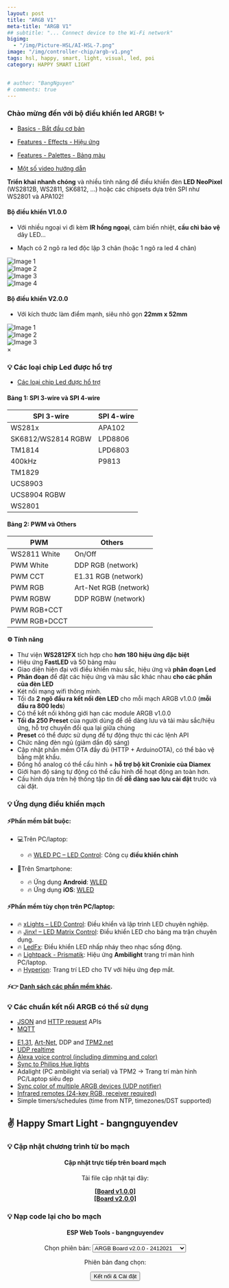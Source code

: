```yaml
---
layout: post
title: "ARGB V1"
meta-title: "ARGB V1"
## subtitle: "... Connect device to the Wi-Fi network"
bigimg:
  - "/img/Picture-HSL/AI-HSL-7.png"
image: "/img/controller-chip/argb-v1.png"
tags: hsl, happy, smart, light, visual, led, poi
category: HAPPY SMART LIGHT


# author: "BangNguyen"
# comments: true
---
```



### Chào mừng đến với bộ điều khiển led ARGB! ✨

- [Basics - Bắt đầu cơ bản](basics/getting-started)

- [Features - Effects - Hiệu ứng](features/effects) 

- [Features - Palettes - Bảng màu](features/palettes) 

- [Một số video hướng dẫn](basics/tutorials)


**Triển khai nhanh chóng** và nhiều tính năng để điều khiển đèn **LED NeoPixel** (WS2812B, WS2811, SK6812, ...) hoặc các chipsets dựa trên SPI như WS2801 và APA102!

#### Bộ điều khiển V1.0.0

- Với nhiều ngoại vi đi kèm **IR hồng ngoại**, cảm biến nhiệt, **cầu chì bảo vệ** dây LED...

- Mạch có 2 ngõ ra led độc lập 3 chân (hoặc 1 ngõ ra led 4 chân)

<link rel="stylesheet" href="/Topic/ARGB-LED/assets/js/styles.css">
<div class="image-gallery">
   <div class="image-item">
      <img src="/Topic/ARGB-LED/image/3D_box_PCB1_2024-06-16.png" alt="Image 1" onclick="openModal(this.src)">
   </div>
   <div class="image-item">
      <img src="/Topic/ARGB-LED/image/3D_PCB1_mat-truoc.png" alt="Image 2" onclick="openModal(this.src)">
   </div>
   <div class="image-item">
      <img src="/Topic/ARGB-LED/image/3D_PCB1_mat-sau.png" alt="Image 3" onclick="openModal(this.src)">
   </div>
   <div class="image-item">
      <img src="/Topic/ARGB-LED/image/3D_PCB1.png" alt="Image 4" onclick="openModal(this.src)">
   </div>
</div>


#### Bộ điều khiển V2.0.0

- Với kích thước làm điểm mạnh, siêu nhỏ gọn **22mm x 52mm**

<link rel="stylesheet" href="/Topic/ARGB-LED/assets/js/styles.css">
<div class="image-gallery">
   <div class="image-item">
      <img src="/Topic/ARGB-LED/image/v2.0.0_3D_PCB1_2024-12-04.png" alt="Image 1" onclick="openModal(this.src)">
   </div>
   <div class="image-item">
      <img src="/Topic/ARGB-LED/image/v2.0.0-3D_PCB1_2024-12-04-mat truoc.png" alt="Image 2" onclick="openModal(this.src)">
   </div>
   <div class="image-item">
      <img src="/Topic/ARGB-LED/image/v2.0.0-3D_PCB1_2024-12-04-mat sau.png" alt="Image 3" onclick="openModal(this.src)">
   </div>
</div>

<!-- Modal to display full-size image -->
<div id="imageModal" class="modal" onclick="closeModal()">
   <span class="close">&times;</span>
   <img class="modal-content" id="modalImage">
</div>

<script>
   function openModal(src) {
      document.getElementById('imageModal').style.display = "block";
      document.getElementById('modalImage').src = src;
   }

   function closeModal() {
      document.getElementById('imageModal').style.display = "none";
   }
</script>

### 💡 Các loại chip Led được hổ trợ

- [Các loại chip Led được hổ trợ](basics/compatible-led-strips)

#### Bảng 1: SPI 3-wire và SPI 4-wire

| **SPI 3-wire**        | **SPI 4-wire**          |
|-----------------------|-------------------------|
| WS281x                | APA102                  |
| SK6812/WS2814 RGBW    | LPD8806                 |
| TM1814                | LPD6803                 |
| 400kHz                | P9813                   |
| TM1829                |                         |
| UCS8903               |                         |
| UCS8904 RGBW          |                         |
| WS2801                |                         |

#### Bảng 2: PWM và Others

| **PWM**              | **Others**              |
|----------------------|-------------------------|
| WS2811 White         | On/Off                  |
| PWM White            | DDP RGB (network)       |
| PWM CCT              | E1.31 RGB (network)     |
| PWM RGB              | Art-Net RGB (network)   |
| PWM RGBW             | DDP RGBW (network)      |
| PWM RGB+CCT          |                         |
| PWM RGB+DCCT         |                         |


#### ⚙️ Tính năng

- Thư viện **WS2812FX** tích hợp cho **hơn 180 hiệu ứng đặc biệt**
- Hiệu ứng **FastLED** và 50 bảng màu
- Giao diện hiện đại với điều khiển màu sắc, hiệu ứng và **phân đoạn Led**
- **Phân đoạn** để đặt các hiệu ứng và màu sắc khác nhau **cho các phần của đèn LED**
- Két nối mạng wifi thông minh.
- Tối đa **2 ngõ đầu ra kết nối đèn LED** cho mỗi mạch ARGB v1.0.0 (**mỗi đầu ra 800 leds**)
- Có thể kết nối không giới hạn các module ARGB v1.0.0
- **Tối đa 250 Preset** của người dùng để dễ dàng lưu và tải màu sắc/hiệu ứng, hỗ trợ chuyển đổi qua lại giữa chúng
- **Preset** có thể được sử dụng để tự động thực thi các lệnh API
- Chức năng đèn ngủ (giảm dần độ sáng)
- Cập nhật phần mềm OTA đầy đủ (HTTP + ArduinoOTA), có thể bảo vệ bằng mật khẩu.
- Đồng hồ analog có thể cấu hình + **hỗ trợ bộ kit Cronixie của Diamex**
- Giới hạn độ sáng tự động có thể cấu hình để hoạt động an toàn hơn.
- Cấu hình dựa trên hệ thống tập tin để **dễ dàng sao lưu cài đặt** trước và cài đặt.

<!-- - Native [Home-Assistant integration](https://www.home-assistant.io/integrations/wled/): [![Start native Homeassistant integration configuration](https://my.home-assistant.io/badges/config_flow_start.svg)](https://my.home-assistant.io/redirect/config_flow_start?domain=wled) -->

### 💡 Ứng dụng điều khiển mạch

#### ⚡Phần mềm bắt buộc:

- 💻Trên PC/laptop:
   - 🔥 [WLED PC – LED Control](https://github.com/w00000dy/WLED-GUI/releases/): Công cụ **điều khiển chính**

- 📱Trên Smartphone:
   - 🔥 Ứng dụng **Android**: [WLED](https://play.google.com/store/apps/details?id=ca.cgagnier.wlednativeandroid)
   - 🔥 Ứng dụng **iOS**: [WLED](https://apps.apple.com/us/app/wled-native/id6446207239)

#### ⚡Phần mềm tùy chọn trên PC/laptop:
- 🔥 [xLights – LED Control](https://xlights.org/releases/): Điều khiển và lập trình LED chuyên nghiệp.
- 🔥 [Jinx! – LED Matrix Control](https://live-leds.de/): Điều khiển LED cho bảng ma trận chuyên dụng.
- 🔥 [LedFx](https://www.ledfx.app/): Điều khiển LED nhấp nháy theo nhạc sống động.
- 🔥 [Lightpack - Prismatik](https://github.com/psieg/Lightpack/releases): Hiệu ứng **Ambilight** trang trí màn hình PC/laptop.
- 🔥 [Hyperion](https://github.com/hyperion-project/hyperion.ng): Trang trí LED cho TV với hiệu ứng đẹp mắt.

#### ⚡👉 [Danh sách các phần mềm khác](basics/compatible-software).


### 💡 Các chuẩn kết nối ARGB có thể sử dụng

- [JSON](interfaces/json-api) and [HTTP request](interfaces/http-api) APIs  
- [MQTT](interfaces/mqtt)  
<!-- - [Blynk IoT](interfaces/blynk)   -->
- [E1.31](interfaces/e1.31-dmx), [Art-Net](interfaces/e1.31-dmx), DDP and [TPM2.net](interfaces/udp-realtime)
- [UDP realtime](interfaces/udp-realtime)
- [Alexa voice control (including dimming and color)](/advanced/remote-access-ifttt)
- [Sync to Philips Hue lights](interfaces/philips-hue)
- Adalight (PC ambilight via serial) và TPM2 -> Trang trí màn hình PC/Laptop siêu đẹp
- [Sync color of multiple ARGB devices (UDP notifier)](interfaces/udp-notifier)
- [Infrared remotes (24-key RGB, receiver required)](interfaces/infrared)
- Simple timers/schedules (time from NTP, timezones/DST supported)  

## ✌️ Happy Smart Light - bangnguyendev

### 💡 Cập nhật chương trình từ bo mạch

<div style="text-align: center;">
    <h4>Cập nhật trực tiếp trên board mạch</h4>
    <p>Tải file cập nhật tại đây:</p>
    <a href="#" onclick="downloadFile('1.0.0')"><b>[Board v1.0.0]</b></a><br>
    <a href="#" onclick="downloadFile('2.0.0')"><b>[Board v2.0.0]</b></a>
</div>

### 💡 Nạp code lại cho bo mạch

<!-- Sử dụng cho button class="action action--button" -->
<link rel="stylesheet" href="/dist/css/main-bio.css"> 
<div style="text-align: center;">
  <h4>ESP Web Tools - bangnguyendev</h4>
  <!-- Lựa chọn các option -->
  <div>
    <label for="optiongroup">Chọn phiên bản:</label>
    <select id="optiongroup">
      <optgroup label="ARGB Board v2.0.0">
        <option value="/dist/json/manifest_ARGB_v2.0.0.json">ARGB Board v2.0.0 - 2412021</option>
      </optgroup>
      <optgroup label="ARGB Board v1.0.0">
        <option value="/dist/json/manifest_ARGB_v1.0.0.json">ARGB Board v1.0.0 - 2412021</option>
     </optgroup>
      <optgroup label="Example ESP Web Tools - OTA">
        <option value="/dist/json/manifest_ESP8266_ESP32.json">ESP Web Tools - OTA - v1.0.0</option>
      </optgroup>
    </select>
  </div>

  <!-- Kết nối <a href="https://s.shopee.vn/4Aewn9TB7g"><b>USB-TTL</b></a> với bo mạch <b>ARGB Happy Smart Light</b>.<br> Cắm <b>USB-TTL</b> vào máy tính của bạn.  -->
  
   Phiên bản đang chọn: <span style="font-weight: bold;" id="verstr"></span><br>
  <!-- Button install ESP -->
  <esp-web-install-button id="espInstallButton">
  <button class="action action--button" slot="activate"><i class="fa fa-usb"></i><span class="action__text">Kết nối & Cài đặt</span></button>
  </esp-web-install-button>
   <br><br>
</div>




<script>

   const hashedPassword = "00bd9c62b978b0a91653e3150216580c7e22eac193c6be28b7ac400672e168df"; // SHA-256 của "password"

   const encodedLinks = {
      "1.0.0": "L2ltZy9Mb2FkLUZpcm13YXJlL0FSR0JfMS4wLjAuYmlu",
      "2.0.0": "L2ltZy9Mb2FkLUZpcm13YXJlL0FSR0JfMi4wLjAuYmlu"
   };

   // Hàm băm SHA-256
   async function hashPassword(password) {
      const encoder = new TextEncoder();
      const data = encoder.encode(password);
      const hashBuffer = await crypto.subtle.digest('SHA-256', data);
      const hashArray = Array.from(new Uint8Array(hashBuffer));
      return hashArray.map(b => b.toString(16).padStart(2, '0')).join('');
   }


   function decodeBase64(encoded) {
      return atob(encoded);
   }

   // Xử lý tải file
   async function downloadFile(version) {
      const password = prompt("Vui lòng nhập mật khẩu để tải file:");
      if (password) {
            const hashedInput = await hashPassword(password);
            if (hashedInput === hashedPassword) {
               const encodedUrl = encodedLinks[version];
               if (encodedUrl) {
                  const decodedUrl = decodeBase64(encodedUrl);
                  // console.log("Đường dẫn đã giải mã:", decodedUrl); 
                  window.location.href = decodedUrl; // Chuyển hướng tới file
               } else {
                  alert("Phiên bản không tồn tại.");
               }
            } else {
               alert("Sai mật khẩu! Không thể tải file.");
            }
      } else {
            alert("Vui lòng nhập mật khẩu.");
      }
   }
</script>



<script>
document.addEventListener("DOMContentLoaded", function() {
  var optiongroup = document.getElementById("optiongroup");
  var espButton = document.getElementById("espInstallButton");
  


  // Thiết lập mặc định cho option đầu tiên
  espButton.setAttribute("manifest", optiongroup.options[0].value);
  document.getElementById('verstr').textContent = optiongroup.options[0].text;

  // Lắng nghe sự kiện khi người dùng thay đổi tùy chọn
  optiongroup.addEventListener("change", function() {
    var selectedManifest = this.value;
    
    if (!selectedManifest) {
      // Nếu không có tùy chọn nào được chọn, sử dụng tùy chọn đầu tiên
      espButton.setAttribute("manifest", optiongroup.options[0].value);
      document.getElementById('verstr').textContent = optiongroup.options[0].text;
    } else {
      // Sử dụng tùy chọn được chọn
      espButton.setAttribute("manifest", selectedManifest);
      document.getElementById('verstr').textContent = optiongroup.options[optiongroup.selectedIndex].text;
    }
  });
});
</script>

<script
  type="module"
  src="https://unpkg.com/flash-esp-web-bangnguyendev@1.0.1/dist/web/install-button.js?module">
</script>
